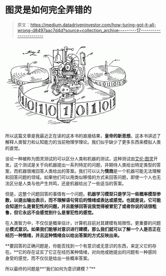 # 图灵是如何完全弄错的

> 原文：<https://medium.datadriveninvestor.com/how-turing-got-it-all-wrong-d8497aac7d4d?source=collection_archive---------17----------------------->

![](img/2f98e83eefa1d44e9ef575fd353512f5.png)

所以这篇文章是我最近正在读的这本书的直接结果，**皇帝的新思想**。这本书讲述了解释人类智力和认知能力的当前物理学理论。我们似乎缺少了更多东西来模拟人类的直觉。

谈论一种被称为图灵测试的可以区分人类和机器的测试，这种测试由[艾伦·图灵](https://en.wikipedia.org/wiki/Alan_Turing)开发。这个测试是关于向机器提出一系列特定的问题，并期待人类给出特定类型的答案，而机器很难回答人类给出的答案。我们可以认为**情商**是一个机器可能无法理解和回答问题的领域。如果他们可以用类似移情的方式来回答问题，即使一个人也无法区分是人类与他产生共鸣，还是机器给出了一些适当的答案。

但是，这整个问题回答的事情有一个问题。**机器学习模型只是学习一些概率模型参数，以提出输出表示，而不理解语句背后的情绪或表达或感觉。也就是说，它可能会知道什么是冒犯性的问题，并且能够回答说我觉得被冒犯了或者你说的话很粗鲁，但它永远不会感觉到什么是冒犯性的感觉。**

在人类智力中，不仅仅是概率估计，计算机目前对其建模有局限性。更重要的问题是**模式意识。如果我们能够对意识进行建模，那么我们就可以了解一个人是否正在经历一种情绪，并且这种情绪会以给出答案的方式反映出来。**

**要回答的正确问题是，你能否找到一个有意识或无意识的东西，来定义它的存在。**它的存在证实了它正在经历某种情绪，对向他或她提出的问题有一种感同身受的感觉，而不仅仅是给出一些概率答案。

所以最终的问题是**“我们如何为意识建模？”**